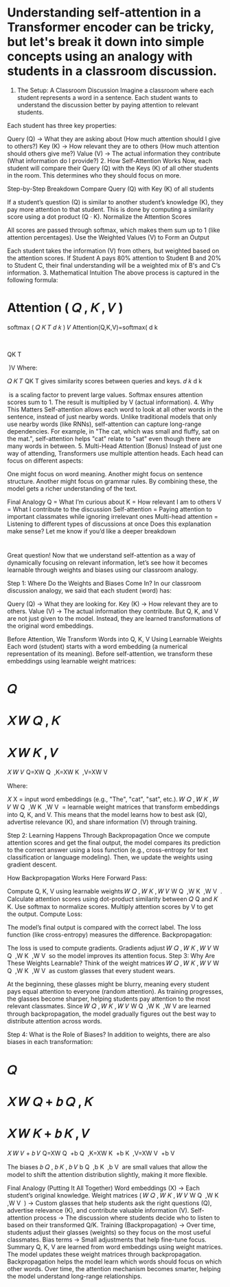 
# Understanding self-attention in a Transformer encoder can be tricky, but let's break it down into simple concepts using an analogy with students in a classroom discussion.

1. The Setup: A Classroom Discussion
Imagine a classroom where each student represents a word in a sentence. Each student wants to understand the discussion better by paying attention to relevant students.

Each student has three key properties:

Query (Q) → What they are asking about (How much attention should I give to others?)
Key (K) → How relevant they are to others (How much attention should others give me?)
Value (V) → The actual information they contribute (What information do I provide?)
2. How Self-Attention Works
Now, each student will compare their Query (Q) with the Keys (K) of all other students in the room. This determines who they should focus on more.

Step-by-Step Breakdown
Compare Query (Q) with Key (K) of all students

If a student’s question (Q) is similar to another student’s knowledge (K), they pay more attention to that student.
This is done by computing a similarity score using a dot product (Q · K).
Normalize the Attention Scores

All scores are passed through softmax, which makes them sum up to 1 (like attention percentages).
Use the Weighted Values (V) to Form an Output

Each student takes the information (V) from others, but weighted based on the attention scores.
If Student A pays 80% attention to Student B and 20% to Student C, their final understanding will be a weighted mix of B's and C’s information.
3. Mathematical Intuition
The above process is captured in the following formula:

Attention
(
𝑄
,
𝐾
,
𝑉
)
=
softmax
(
𝑄
𝐾
𝑇
𝑑
𝑘
)
𝑉
Attention(Q,K,V)=softmax( 
d 
k
​
 
​
 
QK 
T
 
​
 )V
Where:

𝑄
𝐾
𝑇
QK 
T
  gives similarity scores between queries and keys.
𝑑
𝑘
d 
k
​
 
​
  is a scaling factor to prevent large values.
Softmax ensures attention scores sum to 1.
The result is multiplied by V (actual information).
4. Why This Matters
Self-attention allows each word to look at all other words in the sentence, instead of just nearby words.
Unlike traditional models that only use nearby words (like RNNs), self-attention can capture long-range dependencies.
For example, in "The cat, which was small and fluffy, sat on the mat.", self-attention helps "cat" relate to "sat" even though there are many words in between.
5. Multi-Head Attention (Bonus)
Instead of just one way of attending, Transformers use multiple attention heads. Each head can focus on different aspects:

One might focus on word meaning.
Another might focus on sentence structure.
Another might focus on grammar rules.
By combining these, the model gets a richer understanding of the text.

Final Analogy
Q = What I’m curious about
K = How relevant I am to others
V = What I contribute to the discussion
Self-attention = Paying attention to important classmates while ignoring irrelevant ones
Multi-head attention = Listening to different types of discussions at once
Does this explanation make sense? Let me know if you’d like a deeper breakdown

#
Great question! Now that we understand self-attention as a way of dynamically focusing on relevant information, let’s see how it becomes learnable through weights and biases using our classroom analogy.

Step 1: Where Do the Weights and Biases Come In?
In our classroom discussion analogy, we said that each student (word) has:

Query (Q) → What they are looking for.
Key (K) → How relevant they are to others.
Value (V) → The actual information they contribute.
But Q, K, and V are not just given to the model. Instead, they are learned transformations of the original word embeddings.

Before Attention, We Transform Words into Q, K, V Using Learnable Weights
Each word (student) starts with a word embedding (a numerical representation of its meaning). Before self-attention, we transform these embeddings using learnable weight matrices:

𝑄
=
𝑋
𝑊
𝑄
,
𝐾
=
𝑋
𝑊
𝐾
,
𝑉
=
𝑋
𝑊
𝑉
Q=XW 
Q
​
 ,K=XW 
K
​
 ,V=XW 
V
​
 
Where:

𝑋
X = input word embeddings (e.g., "The", "cat", "sat", etc.).
𝑊
𝑄
,
𝑊
𝐾
,
𝑊
𝑉
W 
Q
​
 ,W 
K
​
 ,W 
V
​
  = learnable weight matrices that transform embeddings into Q, K, and V.
This means that the model learns how to best ask (Q), advertise relevance (K), and share information (V) through training.

Step 2: Learning Happens Through Backpropagation
Once we compute attention scores and get the final output, the model compares its prediction to the correct answer using a loss function (e.g., cross-entropy for text classification or language modeling). Then, we update the weights using gradient descent.

How Backpropagation Works Here
Forward Pass:

Compute Q, K, V using learnable weights 
𝑊
𝑄
,
𝑊
𝐾
,
𝑊
𝑉
W 
Q
​
 ,W 
K
​
 ,W 
V
​
 .
Calculate attention scores using dot-product similarity between 
𝑄
Q and 
𝐾
K.
Use softmax to normalize scores.
Multiply attention scores by V to get the output.
Compute Loss:

The model’s final output is compared with the correct label.
The loss function (like cross-entropy) measures the difference.
Backpropagation:

The loss is used to compute gradients.
Gradients adjust 
𝑊
𝑄
,
𝑊
𝐾
,
𝑊
𝑉
W 
Q
​
 ,W 
K
​
 ,W 
V
​
  so the model improves its attention focus.
Step 3: Why Are These Weights Learnable?
Think of the weight matrices 
𝑊
𝑄
,
𝑊
𝐾
,
𝑊
𝑉
W 
Q
​
 ,W 
K
​
 ,W 
V
​
  as custom glasses that every student wears.

At the beginning, these glasses might be blurry, meaning every student pays equal attention to everyone (random attention).
As training progresses, the glasses become sharper, helping students pay attention to the most relevant classmates.
Since 
𝑊
𝑄
,
𝑊
𝐾
,
𝑊
𝑉
W 
Q
​
 ,W 
K
​
 ,W 
V
​
  are learned through backpropagation, the model gradually figures out the best way to distribute attention across words.

Step 4: What is the Role of Biases?
In addition to weights, there are also biases in each transformation:

𝑄
=
𝑋
𝑊
𝑄
+
𝑏
𝑄
,
𝐾
=
𝑋
𝑊
𝐾
+
𝑏
𝐾
,
𝑉
=
𝑋
𝑊
𝑉
+
𝑏
𝑉
Q=XW 
Q
​
 +b 
Q
​
 ,K=XW 
K
​
 +b 
K
​
 ,V=XW 
V
​
 +b 
V
​
 
The biases 
𝑏
𝑄
,
𝑏
𝐾
,
𝑏
𝑉
b 
Q
​
 ,b 
K
​
 ,b 
V
​
  are small values that allow the model to shift the attention distribution slightly, making it more flexible.

Final Analogy (Putting It All Together)
Word embeddings (X) → Each student’s original knowledge.
Weight matrices (
𝑊
𝑄
,
𝑊
𝐾
,
𝑊
𝑉
W 
Q
​
 ,W 
K
​
 ,W 
V
​
 ) → Custom glasses that help students ask the right questions (Q), advertise relevance (K), and contribute valuable information (V).
Self-attention process → The discussion where students decide who to listen to based on their transformed Q/K.
Training (Backpropagation) → Over time, students adjust their glasses (weights) so they focus on the most useful classmates.
Bias terms → Small adjustments that help fine-tune focus.
Summary
Q, K, V are learned from word embeddings using weight matrices.
The model updates these weight matrices through backpropagation.
Backpropagation helps the model learn which words should focus on which other words.
Over time, the attention mechanism becomes smarter, helping the model understand long-range relationships.


